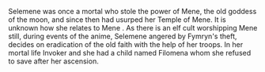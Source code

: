 
Selemene was once a mortal who stole the power of Mene, the old goddess of the moon, and since then had usurped her Temple of Mene. It is unknown how she relates to Mene . As there is an elf cult worshipping Mene still, during events of the anime, Selemene angered by Fymryn's theft, decides on eradication of the old faith with the help of her troops.
In her mortal life  Invoker and she had a child named Filomena whom she refused to save after her ascension.

